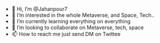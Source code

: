 - 👋 Hi, I’m @Jahanpour7
- 👀 I’m interested in the whole Metaverse, and Space, Tech.. 
- 🌱 I’m currently learning everything on everything
- 💞️ I’m looking to collaborate on Metaverse, tech, space
- 📫 How to reach me just send DM on Twittee

<!---
Jahanpour7/Jahanpour7 is a ✨ special ✨ repository because its `README.md` (this file) appears on your GitHub profile.
You can click the Preview link to take a look at your changes.
--->
